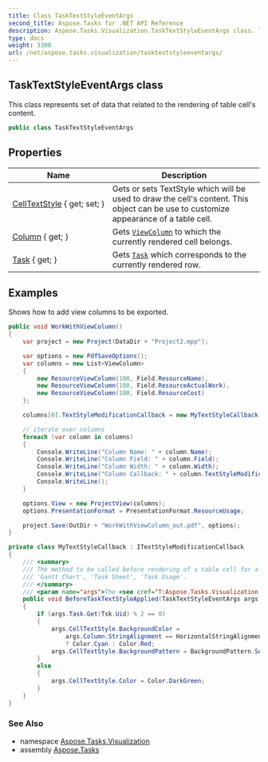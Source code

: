 ```yaml
---
title: Class TaskTextStyleEventArgs
second_title: Aspose.Tasks for .NET API Reference
description: Aspose.Tasks.Visualization.TaskTextStyleEventArgs class. This class represents set of data that related to the rendering of table cells content
type: docs
weight: 3300
url: /net/aspose.tasks.visualization/tasktextstyleeventargs/
---
```

## TaskTextStyleEventArgs class

This class represents set of data that related to the rendering of table cell's content.

```csharp
public class TaskTextStyleEventArgs
```

## Properties

| Name | Description |
| --- | --- |
| [CellTextStyle](../../aspose.tasks.visualization/tasktextstyleeventargs/celltextstyle/) { get; set; } | Gets or sets TextStyle which will be used to draw the cell's content. This object can be use to customize appearance of a table cell. |
| [Column](../../aspose.tasks.visualization/tasktextstyleeventargs/column/) { get; } | Gets [`ViewColumn`](../viewcolumn/) to which the currently rendered cell belongs. |
| [Task](../../aspose.tasks.visualization/tasktextstyleeventargs/task/) { get; } | Gets [`Task`](./task/) which corresponds to the currently rendered row. |

## Examples

Shows how to add view columns to be exported.

```csharp
public void WorkWithViewColumn()
{
    var project = new Project(DataDir + "Project2.mpp");

    var options = new PdfSaveOptions();
    var columns = new List<ViewColumn>
    {
        new ResourceViewColumn(100, Field.ResourceName),
        new ResourceViewColumn(100, Field.ResourceActualWork),
        new ResourceViewColumn(100, Field.ResourceCost)
    };

    columns[0].TextStyleModificationCallback = new MyTextStyleCallback();

    // iterate over columns
    foreach (var column in columns)
    {
        Console.WriteLine("Column Name: " + column.Name);
        Console.WriteLine("Column Field: " + column.Field);
        Console.WriteLine("Column Width: " + column.Width);
        Console.WriteLine("Column Callback: " + column.TextStyleModificationCallback);
        Console.WriteLine();
    }

    options.View = new ProjectView(columns);
    options.PresentationFormat = PresentationFormat.ResourceUsage;

    project.Save(OutDir + "WorkWithViewColumn_out.pdf", options);
}

private class MyTextStyleCallback : ITextStyleModificationCallback
{
    /// <summary>
    /// The method to be called before rendering of a table cell for a task row in the following views:
    /// 'Gantt Chart', 'Task Sheet', 'Task Usage'.
    /// </summary>
    /// <param name="args">The <see cref="T:Aspose.Tasks.Visualization.TaskTextStyleEventArgs" /> object.</param>
    public void BeforeTaskTextStyleApplied(TaskTextStyleEventArgs args)
    {
        if (args.Task.Get(Tsk.Uid) % 2 == 0)
        {
            args.CellTextStyle.BackgroundColor = 
                args.Column.StringAlignment == HorizontalStringAlignment.Center 
                ? Color.Cyan : Color.Red;
            args.CellTextStyle.BackgroundPattern = BackgroundPattern.SolidFill;
        }
        else
        {
            args.CellTextStyle.Color = Color.DarkGreen;
        }
    }
}
```

### See Also

* namespace [Aspose.Tasks.Visualization](../../aspose.tasks.visualization/)
* assembly [Aspose.Tasks](../../)


